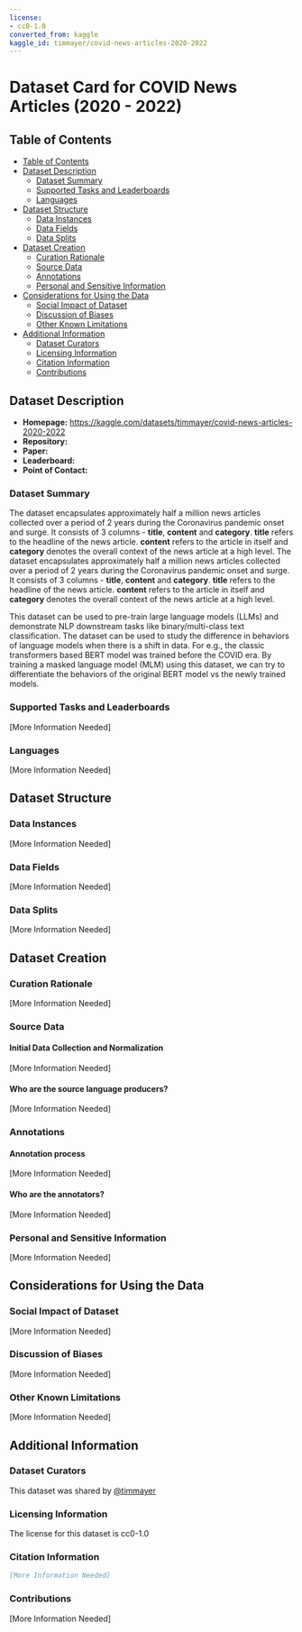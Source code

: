 ```yaml
---
license:
- cc0-1.0
converted_from: kaggle
kaggle_id: timmayer/covid-news-articles-2020-2022
---
```


# Dataset Card for COVID News Articles (2020 - 2022)

## Table of Contents
- [Table of Contents](#table-of-contents)
- [Dataset Description](#dataset-description)
  - [Dataset Summary](#dataset-summary)
  - [Supported Tasks and Leaderboards](#supported-tasks-and-leaderboards)
  - [Languages](#languages)
- [Dataset Structure](#dataset-structure)
  - [Data Instances](#data-instances)
  - [Data Fields](#data-fields)
  - [Data Splits](#data-splits)
- [Dataset Creation](#dataset-creation)
  - [Curation Rationale](#curation-rationale)
  - [Source Data](#source-data)
  - [Annotations](#annotations)
  - [Personal and Sensitive Information](#personal-and-sensitive-information)
- [Considerations for Using the Data](#considerations-for-using-the-data)
  - [Social Impact of Dataset](#social-impact-of-dataset)
  - [Discussion of Biases](#discussion-of-biases)
  - [Other Known Limitations](#other-known-limitations)
- [Additional Information](#additional-information)
  - [Dataset Curators](#dataset-curators)
  - [Licensing Information](#licensing-information)
  - [Citation Information](#citation-information)
  - [Contributions](#contributions)

## Dataset Description

- **Homepage:** https://kaggle.com/datasets/timmayer/covid-news-articles-2020-2022
- **Repository:**
- **Paper:**
- **Leaderboard:**
- **Point of Contact:**

### Dataset Summary

The dataset encapsulates approximately half a million news articles collected over a period of 2 years during the Coronavirus pandemic onset and surge. It consists of 3 columns - **title**, **content** and **category**. **title** refers to the headline of the news article. **content** refers to the article in itself and **category** denotes the overall context of the news article at a high level. The dataset encapsulates approximately half a million news articles collected over a period of 2 years during the Coronavirus pandemic onset and surge. It consists of 3 columns - **title**, **content** and **category**. **title** refers to the headline of the news article. **content** refers to the article in itself and **category** denotes the overall context of the news article at a high level. 

This dataset can be used to pre-train large language models (LLMs) and demonstrate NLP downstream tasks like binary/multi-class text classification. The dataset can be used to study the difference in behaviors of language models when there is a shift in data. For e.g., the classic transformers based BERT model was trained before the COVID era. By training a masked language model (MLM) using this dataset, we can try to differentiate the behaviors of the original BERT model vs the newly trained models.

### Supported Tasks and Leaderboards

[More Information Needed]

### Languages

[More Information Needed]

## Dataset Structure

### Data Instances

[More Information Needed]

### Data Fields

[More Information Needed]

### Data Splits

[More Information Needed]

## Dataset Creation

### Curation Rationale

[More Information Needed]

### Source Data

#### Initial Data Collection and Normalization

[More Information Needed]

#### Who are the source language producers?

[More Information Needed]

### Annotations

#### Annotation process

[More Information Needed]

#### Who are the annotators?

[More Information Needed]

### Personal and Sensitive Information

[More Information Needed]

## Considerations for Using the Data

### Social Impact of Dataset

[More Information Needed]

### Discussion of Biases

[More Information Needed]

### Other Known Limitations

[More Information Needed]

## Additional Information

### Dataset Curators

This dataset was shared by [@timmayer](https://kaggle.com/timmayer)

### Licensing Information

The license for this dataset is cc0-1.0

### Citation Information

```bibtex
[More Information Needed]
```

### Contributions

[More Information Needed]